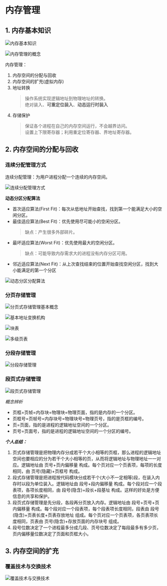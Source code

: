 # 内存管理

## 1. 内存基本知识

![内存基本知识](./img/%E5%86%85%E5%AD%98%E5%9F%BA%E6%9C%AC%E7%9F%A5%E8%AF%86.jpg "内存基本知识")

![内存管理的概念](./img/%E5%86%85%E5%AD%98%E7%AE%A1%E7%90%86%E7%9A%84%E6%A6%82%E5%BF%B5.png "内存管理的概念")

内存管理：
1. 内存空间的分配与回收
2. 内存空间的扩充(虚拟内存)
3. 地址转换
    > 操作系统实现逻辑地址到物理地址的转换。  
    > 绝对装入、**可重定位装入**、**动态运行时装入**
4. 存储保护
    > 保证各个进程在自己的内存空间运行，不会越界访问。  
    > 设置上下限寄存器；利用重定位寄存器、界地址寄存器。


## 2. 内存空间的分配与回收

### 连续分配管理方式

连续分配管理：为用户进程分配一个连续的内存空间。

![连续分配管理方式](./img/%E8%BF%9E%E7%BB%AD%E5%88%86%E9%85%8D%E7%AE%A1%E7%90%86%E6%96%B9%E5%BC%8F.png "连续分配管理方式")

**动态分区分配算法**

- 首次适应算法(First Fit)：每次从低地址开始查找，找到第一个能满足大小的空闲分区。
- 最佳适应算法(Best Fit)：优先使用尽可能小的空闲分区。
    > 缺点：产生很多外部碎片。
- 最坏适应算法(Worst Fit)：优先使用最大的空闲分区。
    > 缺点：可能导致内存需求大的进程没有内存分区可用。
- 邻近适应算法(Next Fit)：从上次查找结束的位置开始查找空闲分区，找到大小能满足的第一个分区

![动态分区分配算法](./img/%E5%8A%A8%E6%80%81%E5%88%86%E5%8C%BA%E5%88%86%E9%85%8D%E7%AE%97%E6%B3%95.png "动态分区分配算法")

### 分页存储管理

![分页式存储管理基本概念](./img/分页式存储管理基本概念.jpg "分页式存储管理基本概念")

![基本地址变换机构](./img/基本地址变换机构.png "基本地址变换机构")

![块表](./img/快表.jpg "快表")

![多级页表](./img/多级页表.png "多级页表")

### 分段存储管理

![分段存储管理](./img/分段存储管理.jpg "分段存储管理")

### 段页式存储管理

![段页式存储管理](./img/段页式存储管理.png "段页式存储管理")

*概念辨析*

- 页框=页帧=内存块=物理块=物理页面，指的是内存的一个分区。
- 页框号=页帧号=内存块号=物理块号=物理页号，指的是页框的编号。
- 页=页面，指的是进程的逻辑地址空间的一个分区。
- 页号=页面号，指的是进程的逻辑地址空间的一个分区的编号。

***个人总结：***
1. 页式存储管理是把物理内存分成若干个大小相等的页框，那么进程的逻辑地址空间也要相应的分为若干个大小相等的页，从而将逻辑地址与物理地址一一对应。逻辑地址由 页号+页内偏移量 构成。每个页对应一个页表项，每项的长度相同，由 页号(隐藏)+页框号 构成。
2. 段式存储管理是把进程按代码模块分成若干个(大小不一定相等)段，在装入内存时以段为单位装入。逻辑地址由 段号+段内偏移量 构成。每个段对应一个段表项，各项长度相同，由 段号(隐含)+段长+段基址 构成。这样的好处是方便信息的共享和保护。
3. 段页式存储管理是先分段，各段再分页放入内存。逻辑地址由 段号+页号+页内偏移量 构成。每个段对应一个段表项，每个段表项长度相同，段表由 段号(隐含)+页表长度+页表存放地址 组成。每个页对应一个页表项，各页表项长度相同，页表由 页号(隐含)+存放页面的内存块号 组成。
4. 段号位数决定了一个进程最多分成几段、页号位数决定了每段最多有多少页，页内偏移量位数决定了页面和页框大小。

## 3. 内存空间的扩充

### 覆盖技术与交换技术

![覆盖技术与交换技术](./img/%E8%A6%86%E7%9B%96%E6%8A%80%E6%9C%AF%E4%B8%8E%E4%BA%A4%E6%8D%A2%E6%8A%80%E6%9C%AF.jpg "覆盖技术与交换技术")
